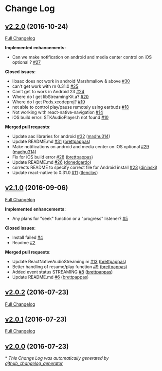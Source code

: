 # Change Log

## [v2.2.0](https://github.com/tlenclos/react-native-audio-streaming/tree/v2.2.0) (2016-10-24)
[Full Changelog](https://github.com/tlenclos/react-native-audio-streaming/compare/v2.1.0...v2.2.0)

**Implemented enhancements:**

- Can we make notification on android and media center control on iOS optional ? [\#27](https://github.com/tlenclos/react-native-audio-streaming/issues/27)

**Closed issues:**

- libaac does not work in android Marshmallow & above [\#30](https://github.com/tlenclos/react-native-audio-streaming/issues/30)
- can't get work with rn 0.31.0 [\#25](https://github.com/tlenclos/react-native-audio-streaming/issues/25)
- Can't get to work in Android 23 [\#24](https://github.com/tlenclos/react-native-audio-streaming/issues/24)
- Where do I get libStreamingKit.a? [\#20](https://github.com/tlenclos/react-native-audio-streaming/issues/20)
- Where do I get Pods.xcodeproj? [\#19](https://github.com/tlenclos/react-native-audio-streaming/issues/19)
- not able to control play/pause remotely using earbuds [\#18](https://github.com/tlenclos/react-native-audio-streaming/issues/18)
- Not working with react-native-navigation [\#14](https://github.com/tlenclos/react-native-audio-streaming/issues/14)
- iOS build error: STKAudioPlayer.h not found [\#10](https://github.com/tlenclos/react-native-audio-streaming/issues/10)

**Merged pull requests:**

- Update aac libraries for android [\#32](https://github.com/tlenclos/react-native-audio-streaming/pull/32) ([madhu314](https://github.com/madhu314))
- Update README.md [\#31](https://github.com/tlenclos/react-native-audio-streaming/pull/31) ([brettpappas](https://github.com/brettpappas))
- Make notifications on android and media center on iOS optional [\#29](https://github.com/tlenclos/react-native-audio-streaming/pull/29) ([madhu314](https://github.com/madhu314))
- Fix for iOS build error [\#28](https://github.com/tlenclos/react-native-audio-streaming/pull/28) ([brettpappas](https://github.com/brettpappas))
- Update README.md [\#26](https://github.com/tlenclos/react-native-audio-streaming/pull/26) ([donedgardo](https://github.com/donedgardo))
- corrects README to specify correct file for Android install [\#23](https://github.com/tlenclos/react-native-audio-streaming/pull/23) ([dininski](https://github.com/dininski))
- Update react-native to 0.31.0 [\#11](https://github.com/tlenclos/react-native-audio-streaming/pull/11) ([tlenclos](https://github.com/tlenclos))

## [v2.1.0](https://github.com/tlenclos/react-native-audio-streaming/tree/v2.1.0) (2016-09-06)
[Full Changelog](https://github.com/tlenclos/react-native-audio-streaming/compare/v2.0.2...v2.1.0)

**Implemented enhancements:**

- Any plans for "seek" function or a "progress" listener? [\#5](https://github.com/tlenclos/react-native-audio-streaming/issues/5)

**Closed issues:**

- Install failed [\#4](https://github.com/tlenclos/react-native-audio-streaming/issues/4)
- Readme [\#2](https://github.com/tlenclos/react-native-audio-streaming/issues/2)

**Merged pull requests:**

- Update ReactNativeAudioStreaming.m [\#13](https://github.com/tlenclos/react-native-audio-streaming/pull/13) ([brettpappas](https://github.com/brettpappas))
- Better handling of resume/play function [\#9](https://github.com/tlenclos/react-native-audio-streaming/pull/9) ([brettpappas](https://github.com/brettpappas))
- Added event status STREAMING [\#8](https://github.com/tlenclos/react-native-audio-streaming/pull/8) ([brettpappas](https://github.com/brettpappas))
- Update README.md [\#6](https://github.com/tlenclos/react-native-audio-streaming/pull/6) ([brettpappas](https://github.com/brettpappas))

## [v2.0.2](https://github.com/tlenclos/react-native-audio-streaming/tree/v2.0.2) (2016-07-23)
[Full Changelog](https://github.com/tlenclos/react-native-audio-streaming/compare/v2.0.1...v2.0.2)

## [v2.0.1](https://github.com/tlenclos/react-native-audio-streaming/tree/v2.0.1) (2016-07-23)
[Full Changelog](https://github.com/tlenclos/react-native-audio-streaming/compare/v2.0.0...v2.0.1)

## [v2.0.0](https://github.com/tlenclos/react-native-audio-streaming/tree/v2.0.0) (2016-07-23)


\* *This Change Log was automatically generated by [github_changelog_generator](https://github.com/skywinder/Github-Changelog-Generator)*
